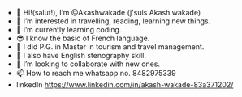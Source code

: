 - 👋 Hi!(salut!), I’m @Akashwakade (j'suis Akash wakade)
- 👀 I’m interested in travelling, reading, learning new things. 
- 🌱 I’m currently learning coding.
- 😎 I know the basic of French language.
- 🤵  I did P.G. in Master in tourism and travel management.
- 📝 I also have English stenography skill.
- 💞️ I’m looking to collaborate with new ones.
- 📫 How to reach me whatsapp no. 8482975339
- linkedIn https://www.linkedin.com/in/akash-wakade-83a371202/

<!---
Akashwakade/Akashwakade is a ✨ special ✨ repository because its `README.md` (this file) appears on your GitHub profile.
You can click the Preview link to take a look at your changes.
--->
